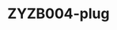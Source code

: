 ---
date_added: 2021-08-25
model: ZigBee CC2530 Power Outlet Module
vendor: eWeLink
title: ZYZB004-plug
category: plug
mlink: https://www.easyiot.tech
link: https://www.aliexpress.com/item/1005002852281147.html
zigbeemodel: ['SA-003-Zigbee']
compatible: [z2m,zigate,zha,tasmota]
---